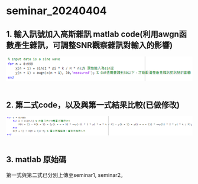 # seminar_20240404
## 1. 輸入訊號加入高斯雜訊 matlab code(利用awgn函數產生雜訊，可調整SNR觀察雜訊對輸入的影響)
![圖一](https://github.com/HalladayChen/seminar_20240313/blob/main/input%20with%20gaussian%20white%20noise%20code.png)<br><br>
## 2. 第二式code，以及與第一式結果比較(已做修改)
![圖二](https://github.com/HalladayChen/seminar_20240313/blob/main/equation2.png)<br><br>


## 3. matlab 原始碼
第一式與第二式已分別上傳至seminar1, seminar2。
